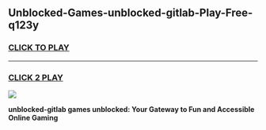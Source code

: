 
## Unblocked-Games-unblocked-gitlab-Play-Free-q123y
<h3>
<a href="https://premium76.site?title=unblocked-gitlab&ref=12A">CLICK TO PLAY</a></h3>
<hr>

<h3>
<a href="https://premium76.site?title=unblocked-gitlab&ref=12A">CLICK 2 PLAY</a>
  
</h3>

<a href="https://premium76.site?title=unblocked-gitlab&ref=12A"><img src="https://clearcache.store/games.png"></a>


**unblocked-gitlab games unblocked: Your Gateway to Fun and Accessible Online Gaming**
